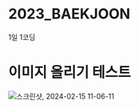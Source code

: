 # 2023_BAEKJOON
1일 1코딩

# 이미지 올리기 테스트
![스크린샷, 2024-02-15 11-06-11](https://github.com/kimminchol1/2023_BAEKJOON/assets/39895870/2998b3ec-afaf-40c7-8329-063672c7ce8b)
